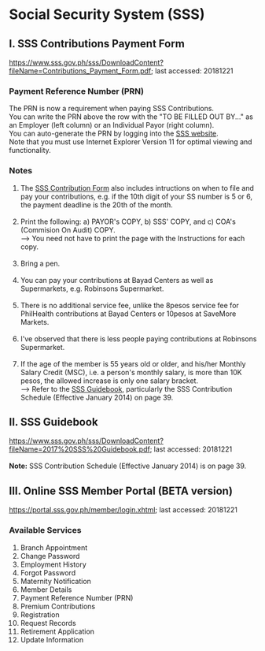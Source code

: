 # Social Security System (SSS)

## I. SSS Contributions Payment Form
https://www.sss.gov.ph/sss/DownloadContent?fileName=Contributions_Payment_Form.pdf; last accessed: 20181221

### Payment Reference Number (PRN)
The PRN is now a requirement when paying SSS Contributions.</br>
You can write the PRN above the row with the "TO BE FILLED OUT BY..." as an Employer (left column) or an Individual Payor (right column).</br>
You can auto-generate the PRN by logging into the [SSS website](https://www.sss.gov.ph).</br>
Note that you must use Internet Explorer Version 11 for optimal viewing and functionality.</br>

### Notes
1) The [SSS Contribution Form](https://www.sss.gov.ph/sss/DownloadContent?fileName=Contributions_Payment_Form.pdf) also includes intructions on when to file and pay your contributions, e.g. if the 10th digit of your SS number is 5 or 6, the payment deadline is the 20th of the month.</br></br>
2) Print the following: a) PAYOR's COPY, b) SSS' COPY, and c) COA's (Commision On Audit) COPY.</br>
--> You need not have to print the page with the Instructions for each copy.</br></br>
3) Bring a pen.</br></br>
4) You can pay your contributions at Bayad Centers as well as Supermarkets, e.g. Robinsons Supermarket.</br></br>
5) There is no additional service fee, unlike the 8pesos service fee for PhilHealth contributions at Bayad Centers or 10pesos at SaveMore Markets.</br></br>
6) I've observed that there is less people paying contributions at Robinsons Supermarket.</br></br>
7) If the age of the member is 55 years old or older, and his/her Monthly Salary Credit (MSC), i.e. a person's monthly salary, is more than 10K pesos, the allowed increase is only one salary bracket.</br>
--> Refer to the [SSS Guidebook](https://www.sss.gov.ph/sss/DownloadContent?fileName=2017%20SSS%20Guidebook.pdf), particularly the SSS Contribution Schedule (Effective January 2014) on page 39.

## II. SSS Guidebook
https://www.sss.gov.ph/sss/DownloadContent?fileName=2017%20SSS%20Guidebook.pdf; last accessed: 20181221</br></br>
<b>Note:</b> SSS Contribution Schedule (Effective January 2014) is on page 39.

## III. Online SSS Member Portal (BETA version)
https://portal.sss.gov.ph/member/login.xhtml; last accessed: 20181221

### Available Services
1) Branch Appointment</br>
2) Change Password</br>
3) Employment History</br>
4) Forgot Password</br>
5) Maternity Notification</br>
6) Member Details</br>
7) Payment Reference Number (PRN)</br>
8) Premium Contributions</br>
9) Registration</br>
10) Request Records</br>
11) Retirement Application</br>
12) Update Information</br>
